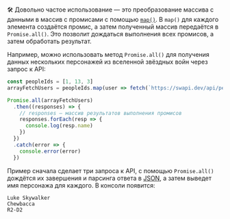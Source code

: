 🛠 Довольно частое использование — это преобразование массива с данными в массив с промисами с помощью [`map()`](/js/array-map/). В `map()` для каждого элемента создаётся промис, а затем полученный массив передаётся в `Promise.all()`. Это позволит дождаться выполнения всех промисов, а затем обработать результат.

Например, можно использовать метод `Promise.all()` для получения данных нескольких персонажей из вселенной звёздных войн через запрос к API:

```js
const peopleIds = [1, 13, 3]
arrayFetchUsers = peopleIds.map(user => fetch(`https://swapi.dev/api/people/${user}`).then((response) => response.json()))

Promise.all(arrayFetchUsers)
  .then((responses) => {
    // responses — массив результатов выполнения промисов
    responses.forEach(resp => {
      console.log(resp.name)
    })
  })
  .catch(error => {
    console.error(error)
  })
```

Пример сначала сделает три запроса к API, с помощью `Promise.all()` дождётся их завершения и парсинга ответа в [JSON](/tools/json/), а затем выведет имя персонажа для каждого. В консоли появится:

```
Luke Skywalker
Chewbacca
R2-D2
```
